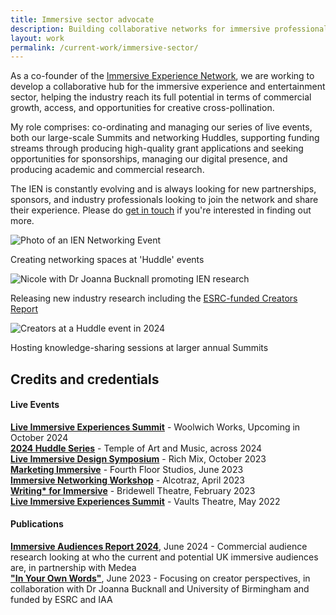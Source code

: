 ```yaml
---
title: Immersive sector advocate
description: Building collaborative networks for immersive professionals and producing industry-leading research
layout: work
permalink: /current-work/immersive-sector/
---
```

<link rel="stylesheet" type="text/css" href="{{site.baseurl}}/assets/threeimages.css">

As a co-founder of the <a href="https://immersiveexperience.network/">Immersive Experience Network</a>, we are working to develop a collaborative hub for the immersive experience and entertainment sector, helping the industry reach its full potential in terms of commercial growth, access, and opportunities for creative cross-pollination.

My role comprises: co-ordinating and managing our series of live events, both our large-scale Summits and networking Huddles, supporting funding streams through producing high-quality grant applications and seeking opportunities for sponsorships, managing our digital presence, and producing academic and commercial research.

The IEN is constantly evolving and is always looking for new partnerships, sponsors, and industry professionals looking to join the network and share their experience. Please do <a href="mailto:contact@immersiveexperience.network">get in touch</a> if you're interested in finding out more.

<div class="threeimages">
    <div class="image-item">
        <img src="{{ site.baseurl }}/assets/images/ien1-networking.jpg" alt="Photo of an IEN Networking Event" />
        <p>Creating networking spaces at 'Huddle' events</p>
    </div>
    <div class="image-item">
        <img src="{{ site.baseurl }}/assets/images/ien2-research.jpg" alt="Nicole with Dr Joanna Bucknall promoting IEN research" />
        <p>Releasing new industry research including the <a href="https://www.youtube.com/watch?v=Yhs6afjaosg">ESRC-funded Creators Report</a></p>
    </div>
    <div class="image-item">
        <img src="{{ site.baseurl }}/assets/images/ien3-conference.jpg" alt="Creators at a Huddle event in 2024" />
        <p>Hosting knowledge-sharing sessions at larger annual Summits</p>
    </div>
</div>

<h2>Credits and credentials</h2>

<h4>Live Events</h4>

<b><a href="https://immersiveexperience.network/huddle-events/live-immersive-experience-summit-24/">Live Immersive Experiences Summit</a></b> - Woolwich Works, Upcoming in October 2024<br>
<b><a href="https://immersiveexperience.network/articles/huddle-5/">2024 Huddle Series</a></b> - Temple of Art and Music, across 2024<br>
<b><a href="https://immersiveexperience.network/articles/live-immersive-design-symposium/">Live Immersive Design Symposium</a></b> - Rich Mix, October 2023<br>
<b><a href="https://immersiveexperience.network/articles/discovering-your-audience-marketing-immersive-experiences/">Marketing Immersive</a></b> - Fourth Floor Studios, June 2023<br>
<b><a href="https://immersiveexperience.network/articles/networking-workshop-social/">Immersive Networking Workshop</a></b> - Alcotraz, April 2023<br>
<b><a href="https://immersiveexperience.network/articles/writing-for-immersive-experiences/">Writing* for Immersive</a></b> - Bridewell Theatre, February 2023<br>
<b><a href="https://immersiveexperience.network/articles/summit-2022-the-creative-future/">Live Immersive Experiences Summit</a></b> - Vaults Theatre, May 2022<br>







<h4>Publications</h4>

<b><a href="https://immersiveexperience.network/articles/immersive-audiences-report-2024/">Immersive Audiences Report 2024</a></b>, June 2024 - Commercial audience research looking at who the current and potential UK immersive audiences are, in partnership with Medea<br>
<b><a href="https://immersiveexperience.network/articles/in-your-own-words-the-esrc-ien-research-report/">"In Your Own Words"</a></b>, June 2023 - Focusing on creator perspectives, in collaboration with Dr Joanna Bucknall and University of Birmingham and funded by ESRC and IAA